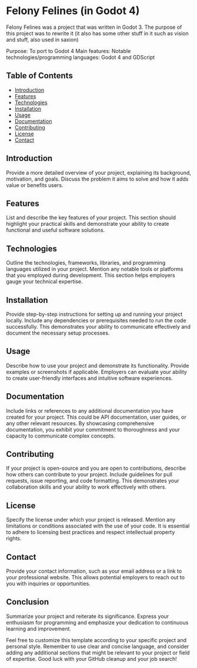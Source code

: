 # Felony Felines (in Godot 4)

Felony Felines was a project that was written in Godot 3. The purpose of this project was to rewrite it (it also has some other stuff in it such as vision and stuff, also used in saxion)

Purpose: To port to Godot 4 
Main features: 
Notable technologies/programming languages: Godot 4 and GDScript

## Table of Contents

- [Introduction](#introduction)
- [Features](#features)
- [Technologies](#technologies)
- [Installation](#installation)
- [Usage](#usage)
- [Documentation](#documentation)
- [Contributing](#contributing)
- [License](#license)
- [Contact](#contact)

## Introduction

Provide a more detailed overview of your project, explaining its background, motivation, and goals. Discuss the problem it aims to solve and how it adds value or benefits users.

## Features

List and describe the key features of your project. This section should highlight your practical skills and demonstrate your ability to create functional and useful software solutions.

## Technologies

Outline the technologies, frameworks, libraries, and programming languages utilized in your project. Mention any notable tools or platforms that you employed during development. This section helps employers gauge your technical expertise.

## Installation

Provide step-by-step instructions for setting up and running your project locally. Include any dependencies or prerequisites needed to run the code successfully. This demonstrates your ability to communicate effectively and document the necessary setup processes.

## Usage

Describe how to use your project and demonstrate its functionality. Provide examples or screenshots if applicable. Employers can evaluate your ability to create user-friendly interfaces and intuitive software experiences.

## Documentation

Include links or references to any additional documentation you have created for your project. This could be API documentation, user guides, or any other relevant resources. By showcasing comprehensive documentation, you exhibit your commitment to thoroughness and your capacity to communicate complex concepts.

## Contributing

If your project is open-source and you are open to contributions, describe how others can contribute to your project. Include guidelines for pull requests, issue reporting, and code formatting. This demonstrates your collaboration skills and your ability to work effectively with others.

## License

Specify the license under which your project is released. Mention any limitations or conditions associated with the use of your code. It is essential to adhere to licensing best practices and respect intellectual property rights.

## Contact

Provide your contact information, such as your email address or a link to your professional website. This allows potential employers to reach out to you with inquiries or opportunities.

## Conclusion

Summarize your project and reiterate its significance. Express your enthusiasm for programming and emphasize your dedication to continuous learning and improvement.

Feel free to customize this template according to your specific project and personal style. Remember to use clear and concise language, and consider adding any additional sections that might be relevant to your project or field of expertise. Good luck with your GitHub cleanup and your job search!

